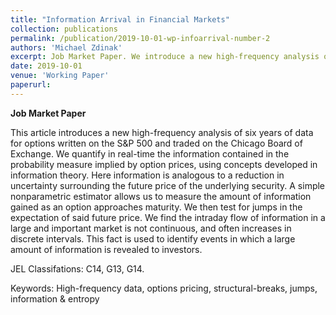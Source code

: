 ```yaml
---
title: "Information Arrival in Financial Markets"
collection: publications
permalink: /publication/2019-10-01-wp-infoarrival-number-2
authors: 'Michael Zdinak'
excerpt: Job Market Paper. We introduce a new high-frequency analysis of options written on the S&P 500, and quantify in real-time the information contained in the probability measure implied by option prices. We find the intraday flow of information summarizing the expected future price of the index is not continuous, and often increases in discrete intervals. This fact is used to identify large-information events over the six years in our sample.
date: 2019-10-01
venue: 'Working Paper'
paperurl: 
---
```


 **Job Market Paper**

This article introduces a new high-frequency analysis of six years of data for options written on the S&P 500 and traded on the Chicago Board of Exchange. We quantify in real-time the information contained in the probability measure implied by option prices, using concepts developed in information theory. Here information is analogous to a reduction in uncertainty surrounding the future price of the underlying security. A simple nonparametric estimator allows us to measure the amount of information gained as an option approaches maturity. We then test for jumps in the expectation of said future price. We find the intraday flow of information in a large and important market is not continuous, and often increases in discrete intervals. This fact is used to identify events in which a large amount of information is revealed to investors.

JEL Classifations: C14, G13, G14.


Keywords: High-frequency data, options pricing, structural-breaks, jumps, information & entropy
